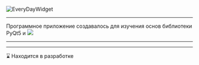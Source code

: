![EveryDayWidget](https://user-images.githubusercontent.com/71366294/188083685-98b676ac-fceb-4a21-8a81-e79c0ec4b3a4.png)

---

<div id="description">
  <p>Программное приложение создавалось для изучения основ библиотеки PyQt5 и <a href="https://open-meteo.com/en/docs"><img src="https://img.shields.io/badge/API-OpenMeteo-orange"/></a></p>
</div>

---

<div id="plans">
  <p></p>
</div>


---
:hourglass: Находится в разработке

